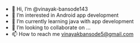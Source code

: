 - 👋 Hi, I’m @vinayak-bansode143
- 👀 I’m interested in Android app development
- 🌱 I’m currently learning java with app development
- 💞️ I’m looking to collaborate on ...
- 📫 How to reach me vinayakbansode5@gmail.com


<!---
vinayak-bansode143/vinayak-bansode143 is a ✨ special ✨ repository because its `README.md` (this file) appears on your GitHub profile.
You can click the Preview link to take a look at your changes.
--->
